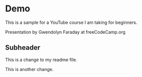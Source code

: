 # Demo

This is a sample for a YouTube course I am taking for beginners.

Presentation by Gwendolyn Faraday at freeCodeCamp.org

## Subheader

This is a change to my readme file.

This is another change.